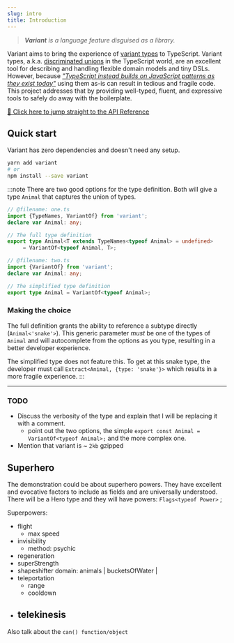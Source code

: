```yaml
---
slug: intro
title: Introduction
---
```

> _**Variant** is a language feature disguised as a library._

Variant aims to bring the experience of [variant types](https://dev.realworldocaml.org/variants.html) to TypeScript. Variant types, a.k.a. [discriminated unions](https://basarat.gitbook.io/typescript/type-system/discriminated-unions) in the TypeScript world, are an excellent tool for describing and handling flexible domain models and tiny DSLs. However, because [*"TypeScript instead builds on JavaScript patterns as they exist today"*](http://web.archive.org/web/20191018040436/https://www.typescriptlang.org/docs/handbook/advanced-types.html#discriminated-unions) using them as-is can result in tedious and fragile code. This project addresses that by providing well-typed, fluent, and expressive tools to safely do away with the boilerplate.

[🧠 Click here to jump straight to the API Reference](api.md)

## Quick start

Variant has zero dependencies and doesn't need any setup.

```bash
yarn add variant
# or
npm install --save variant
```

:::note
There are two good options for the type definition. Both will give a type `Animal` that captures the union of types.

```typescript
// @filename: one.ts
import {TypeNames, VariantOf} from 'variant';
declare var Animal: any;

// The full type definition
export type Animal<T extends TypeNames<typeof Animal> = undefined>
     = VariantOf<typeof Animal, T>;

// @filename: two.ts
import {VariantOf} from 'variant';
declare var Animal: any;

// The simplified type definition
export type Animal = VariantOf<typeof Animal>;
```

### Making the choice

The full definition grants the ability to reference a subtype directly (`Animal<'snake'>`). This generic parameter *must* be one of the types of `Animal` and will autocomplete from the options as you type, resulting in a better developer experience.

The simplified type does not feature this. To get at this snake type, the developer must call `Extract<Animal, {type: 'snake'}>` which results in a more fragile experience.
:::


****

### TODO

 -  Discuss the verbosity of the type and explain that I will be replacing it with a comment.
    - point out the two options, the simple `export const Animal = VariantOf<typeof Animal>;` and the more complex one.
 - Mention that variant is ~ `2kb` gzipped



## Superhero

The demonstration could be about superhero powers. They have excellent and evocative factors to include as fields and are universally understood. There will be a Hero type and they will have powers: `Flags<typeof Power>` ;

Superpowers:
   - flight
      - max speed
   - invisibility
      - method: psychic
   - regeneration
   - superStrength
   - shapeshifter
      domain: animals | bucketsOfWater | 
   - teleportation
      - range
      - cooldown
   - telekinesis
      -


Also talk about the `can() function/object`
